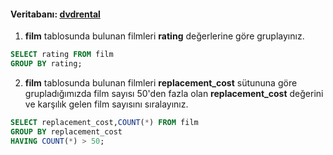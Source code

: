 #### Veritabanı: [dvdrental](https://www.postgresqltutorial.com/postgresql-sample-database/)

1.  **film** tablosunda bulunan filmleri **rating** değerlerine göre gruplayınız.
```sql
SELECT rating FROM film
GROUP BY rating;
```
2.  **film** tablosunda bulunan filmleri **replacement_cost** sütununa göre grupladığımızda film sayısı 50'den fazla olan **replacement_cost** değerini ve karşılık gelen film sayısını sıralayınız.
```sql
SELECT replacement_cost,COUNT(*) FROM film
GROUP BY replacement_cost
HAVING COUNT(*) > 50;
```
